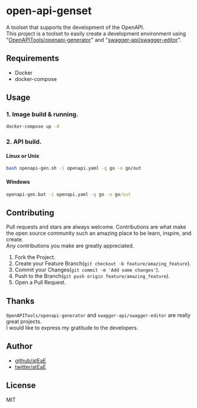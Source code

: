 # open-api-genset
A toolset that supports the development of the OpenAPI.  
This project is a toolset to easily create a development environment using "[OpenAPITools/openapi-generator](https://github.com/OpenAPITools/openapi-generator)" and "[swagger-api/swagger-editor](https://github.com/swagger-api/swagger-editor)".

## Requirements
- Docker
- docker-compose

## Usage
### 1. Image build & running.
```sh
docker-compose up -d
```

### 2. API build.
#### Linux or Unix
```sh
bash openapi-gen.sh -i openapi.yaml -g go -o go/out
```

#### Windows
```bat
openapi-gen.bat -i openapi.yaml -g go -o go/out
```

## Contributing
Pull requests and stars are always welcome.
Contributions are what make the open source community such an amazing place to be learn, inspire, and create.   
Any contributions you make are greatly appreciated.

1. Fork the Project.
2. Create your Feature Branch(`git checkout -b feature/amazing_feature`).
3. Commit your Changes(`git commit -m 'Add some changes'`).
4. Push to the Branch(`git push origin feature/amazing_feature`).
5. Open a Pull Request.

## Thanks
`OpenAPITools/openapi-generator` and `swagger-api/swagger-editor` are really great projects.  
I would like to express my gratitude to the developers.

## Author
- [github/atEaE](https://github.com/atEaE)
- [twitter/atEaE](https://twitter.com/EaE2626)

## License
MIT